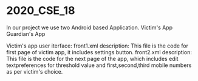 # 2020_CSE_18

 In our project we use two Android based Application.
     Victim's App
     Guardian's App
 
 Victim's app user iterface:
 front1.xml description:
 This file is the code for first page of victim app, it includes settings button. 
 front2.xml description:
 This file is the code for the next page of the app, which includes edit textpreferences for threshold value and first,second,third mobile numbers as per victim's choice.
